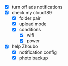 - [x] turn off ads notifications
- [x] check my cloud189
	- [x] folder pair
	- [x] upload mode
	- [x] conditions
		- [x] wifi
		- [x] power
- [x] help Zhoubo
	- [x] notification config
	- [x] photo backup
<!--stackedit_data:
eyJoaXN0b3J5IjpbMjk4NzY2ODE4XX0=
-->